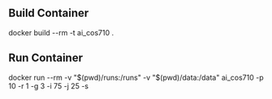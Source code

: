 ## Build Container
docker build --rm -t ai_cos710 .

## Run Container
docker run --rm -v "$(pwd)/runs:/runs" -v "$(pwd)/data:/data" ai_cos710 -p 10 -r 1 -g 3 -i 75 -j 25 -s
